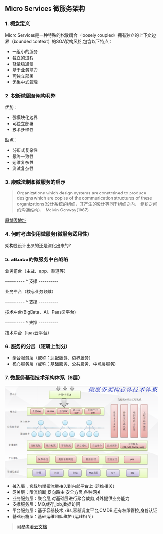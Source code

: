 ## Micro Services 微服务架构

### 1. 概念定义

Micro Services是一种特殊的松散耦合（loosely coupled）拥有独立的上下文边界（bounded context）的SOA架构风格,包含以下特点：

- 一组小的服务
- 独立的进程
- 轻量级通信
- 基于业务能力
- 可独立部署
- 无集中式管理

### 2. 权衡微服务架构利弊

优势：

- 强模块化边界
- 可独立部署
- 技术多样性

缺点：

- 分布式复杂性
- 最终一致性
- 运维复杂性
- 测试复杂性

### 3. 康威法制和微服务的启示

> Organizations which design systems are constrained to produce designs which are copies of 
> the communication structures of these organizations(设计系统的组织，其产生的设计等同于组织之内、
> 组织之间的沟通结构). - Melvin Conway(1967)

[原博客地址](https://yq.aliyun.com/articles/8611)

### 4. 何时考虑使用微服务(微服务适用性)
    
架构是设计出来的还是演化出来的?

### 5. alibaba的微服务中台战略

业务前台（主战、app、渠道等）

---------- ^ 支撑 ----------

业务中台（核心业务领域）

---------- ^ 支撑 ----------

技术中台(BigData、AI、Paas云平台)

---------- ^ 支撑 ----------

技术中台（Iaas云平台）

### 6. 服务的分层（逻辑上划分）

- 聚合服务层（或称：适配服务、边界服务）
- 核心服务层（或称：基础服务、公共服务、中间层服务）

### 7. 微服务基础技术架构体系（6层）

![微服务6层技术架构](./ms-6-layers.png)

- 接入层：负载均衡把流量接入到内部平台上 (运维相关)
- 网关层：限流熔断,反向路由,安全方面,各种网关
- 业务服务层：聚合层,对基础层进行聚合裁剪,对外提供业务能力
- 支撑服务层：MQ,缓存,job,数据访问
- 平台服务层：基于容器技术,k8s,容器调度平台,CMDB,还有权限管控,身份认证
- 基础设施层：基础运维团队维护 (运维相关)

> [可参考看云文档](https://www.kancloud.cn/architect-jdxia/architect/519429)